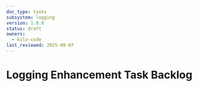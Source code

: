 ```yaml
---
doc_type: tasks
subsystem: logging
version: 1.0.0
status: draft
owners:
  - kilo-code
last_reviewed: 2025-09-07
---
```


# Logging Enhancement Task Backlog
